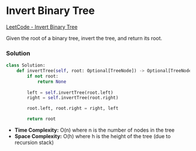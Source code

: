 # Invert Binary Tree

[LeetCode - Invert Binary Tree](https://leetcode.com/problems/invert-binary-tree/)

Given the root of a binary tree, invert the tree, and return its root.

### Solution

```python
class Solution:
    def invertTree(self, root: Optional[TreeNode]) -> Optional[TreeNode]:
        if not root:
            return None
        
        left = self.invertTree(root.left)
        right = self.invertTree(root.right)

        root.left, root.right = right, left

        return root
```

- **Time Complexity:** O(n) where n is the number of nodes in the tree
- **Space Complexity:** O(h) where h is the height of the tree (due to recursion stack) 